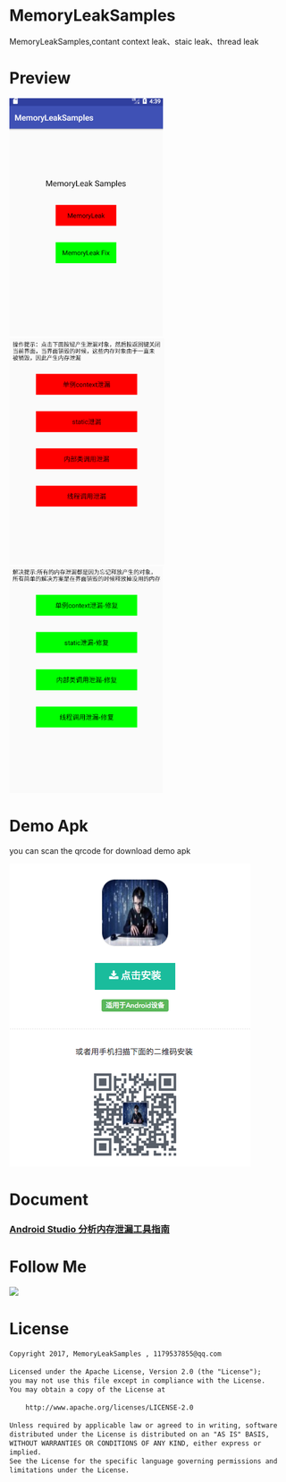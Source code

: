 # MemoryLeakSamples
MemoryLeakSamples,contant context leak、staic leak、thread leak

# Preview

![img](images/one.png)
![img](images/two.png)
![img](images/third.png)

# Demo Apk

you can scan the qrcode for download demo apk

![](images/code.png)
    

# Document
### [Android Studio 分析内存泄漏工具指南](http://www.jianshu.com/p/25fdc4793d33)  

# Follow Me
![](http://upload-images.jianshu.io/upload_images/1750086-58e561db5db3a196.png?imageMogr2/auto-orient/strip%7CimageView2/2/w/1240)
 
# License
 
    Copyright 2017, MemoryLeakSamples , 1179537855@qq.com
 
    Licensed under the Apache License, Version 2.0 (the "License");
    you may not use this file except in compliance with the License.
    You may obtain a copy of the License at
 
        http://www.apache.org/licenses/LICENSE-2.0
 
    Unless required by applicable law or agreed to in writing, software
    distributed under the License is distributed on an "AS IS" BASIS,
    WITHOUT WARRANTIES OR CONDITIONS OF ANY KIND, either express or implied.
    See the License for the specific language governing permissions and
    limitations under the License.
